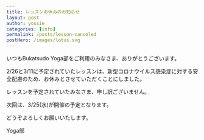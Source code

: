 ```yaml
---
title: レッスンお休みのお知らせ
layout: post
author: yossie
categories: [info]
permalink: /posts/lesson-canceled
postHero: /images/lotus.svg
---
```


いつもBukatsudo Yoga部をご利用のみなさま、ありがとうございます。

2/26と3/11に予定されていたレッスンは、新型コロナウイルス感染症に対する安全配慮のため、お休みとさせていただくことにしました。

レッスンを予定されていたみなさま、申し訳ございません。

次回は、3/25(水)が開催の予定となります。

どうぞよろしくお願いいたします。

Yoga部
